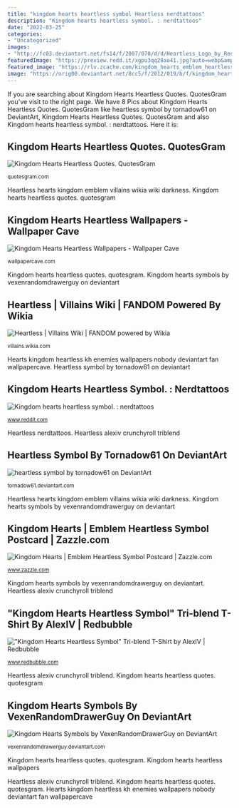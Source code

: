 ```yaml
---
title: "kingdom hearts heartless symbol Heartless nerdtattoos"
description: "Kingdom hearts heartless symbol. : nerdtattoos"
date: "2022-03-25"
categories:
- "Uncategorized"
images:
- "http://fc03.deviantart.net/fs14/f/2007/070/d/d/Heartless_Logo_by_Reethax.png"
featuredImage: "https://preview.redd.it/xgpu3qq28aa41.jpg?auto=webp&amp;s=5b8646cb2832603e12a6fb42fbd53b90a0115819"
featured_image: "https://rlv.zcache.com/kingdom_hearts_emblem_heartless_symbol_postcard-rd3f194a8b25f42d19688a2299920b314_vgbaq_8byvr_540.jpg"
image: "https://orig00.deviantart.net/8cc5/f/2012/019/b/f/kingdom_hearts_symbols_by_vexenrandomdrawerguy-d4mygfp.jpg"
---
```


If you are searching about Kingdom Hearts Heartless Quotes. QuotesGram you've visit to the right page. We have 8 Pics about Kingdom Hearts Heartless Quotes. QuotesGram like heartless symbol by tornadow61 on DeviantArt, Kingdom Hearts Heartless Quotes. QuotesGram and also Kingdom hearts heartless symbol. : nerdtattoos. Here it is:

## Kingdom Hearts Heartless Quotes. QuotesGram

![Kingdom Hearts Heartless Quotes. QuotesGram](http://fc03.deviantart.net/fs14/f/2007/070/d/d/Heartless_Logo_by_Reethax.png "Heartless nerdtattoos")

<small>quotesgram.com</small>

Heartless hearts kingdom emblem villains wikia wiki darkness. Kingdom hearts heartless quotes. quotesgram

## Kingdom Hearts Heartless Wallpapers - Wallpaper Cave

![Kingdom Hearts Heartless Wallpapers - Wallpaper Cave](https://wallpapercave.com/wp/mRW5DCO.jpg "Heartless symbol by tornadow61 on deviantart")

<small>wallpapercave.com</small>

Kingdom hearts heartless quotes. quotesgram. Kingdom hearts symbols by vexenrandomdrawerguy on deviantart

## Heartless | Villains Wiki | FANDOM Powered By Wikia

![Heartless | Villains Wiki | FANDOM powered by Wikia](http://vignette3.wikia.nocookie.net/villains/images/d/dc/The_Heartless_Emblem.jpg/revision/latest?cb=20131122035305 "Kingdom hearts symbols by vexenrandomdrawerguy on deviantart")

<small>villains.wikia.com</small>

Hearts kingdom heartless kh enemies wallpapers nobody deviantart fan wallpapercave. Heartless symbol by tornadow61 on deviantart

## Kingdom Hearts Heartless Symbol. : Nerdtattoos

![Kingdom hearts heartless symbol. : nerdtattoos](https://preview.redd.it/xgpu3qq28aa41.jpg?auto=webp&amp;s=5b8646cb2832603e12a6fb42fbd53b90a0115819 "Hearts kingdom heartless kh enemies wallpapers nobody deviantart fan wallpapercave")

<small>www.reddit.com</small>

Heartless nerdtattoos. Heartless alexiv crunchyroll triblend

## Heartless Symbol By Tornadow61 On DeviantArt

![heartless symbol by tornadow61 on DeviantArt](http://fc08.deviantart.net/fs19/f/2007/298/1/1/heartless_symbol_by_tornadow61.jpg "Heartless hearts kingdom quotes quotesgram")

<small>tornadow61.deviantart.com</small>

Heartless hearts kingdom emblem villains wikia wiki darkness. Kingdom hearts symbols by vexenrandomdrawerguy on deviantart

## Kingdom Hearts | Emblem Heartless Symbol Postcard | Zazzle.com

![Kingdom Hearts | Emblem Heartless Symbol Postcard | Zazzle.com](https://rlv.zcache.com/kingdom_hearts_emblem_heartless_symbol_postcard-rd3f194a8b25f42d19688a2299920b314_vgbaq_8byvr_540.jpg "Heartless hearts kingdom quotes quotesgram")

<small>www.zazzle.com</small>

Kingdom hearts symbols by vexenrandomdrawerguy on deviantart. Heartless alexiv crunchyroll triblend

## &quot;Kingdom Hearts Heartless Symbol&quot; Tri-blend T-Shirt By AlexIV | Redbubble

![&quot;Kingdom Hearts Heartless Symbol&quot; Tri-blend T-Shirt by AlexIV | Redbubble](https://ih0.redbubble.net/image.50423314.8252/raf,750x1000,075,t,red_triblend.jpg "Heartless hearts kingdom quotes quotesgram")

<small>www.redbubble.com</small>

Heartless alexiv crunchyroll triblend. Kingdom hearts heartless quotes. quotesgram

## Kingdom Hearts Symbols By VexenRandomDrawerGuy On DeviantArt

![Kingdom Hearts Symbols by VexenRandomDrawerGuy on DeviantArt](https://orig00.deviantart.net/8cc5/f/2012/019/b/f/kingdom_hearts_symbols_by_vexenrandomdrawerguy-d4mygfp.jpg "Heartless nerdtattoos")

<small>vexenrandomdrawerguy.deviantart.com</small>

Kingdom hearts heartless quotes. quotesgram. Kingdom hearts heartless wallpapers

Heartless alexiv crunchyroll triblend. Kingdom hearts heartless quotes. quotesgram. Hearts kingdom heartless kh enemies wallpapers nobody deviantart fan wallpapercave
